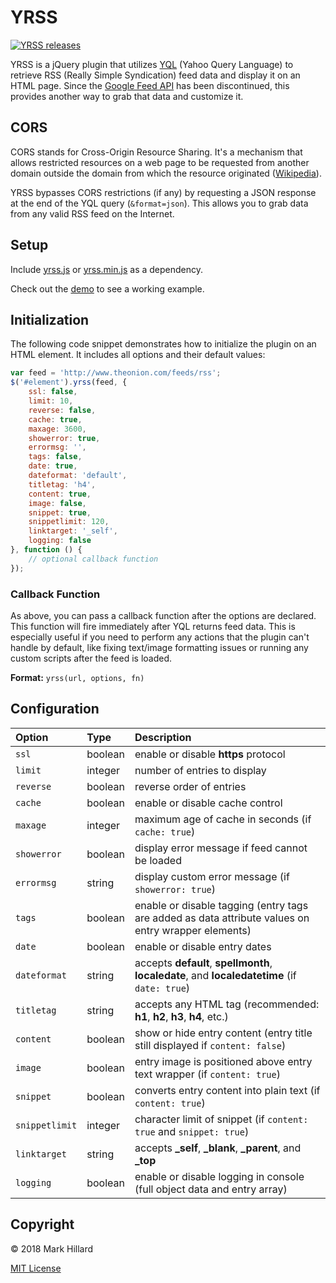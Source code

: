 # YRSS

[![YRSS releases](https://img.shields.io/github/release/bbClassic/YRSS.svg)](https://github.com/bbClassic/YRSS/releases)

YRSS is a jQuery plugin that utilizes [YQL](https://developer.yahoo.com/yql/) (Yahoo Query Language) to retrieve RSS (Really Simple Syndication) feed data and display it on an HTML page. Since the [Google Feed API](https://developers.google.com/feed/terms) has been discontinued, this provides another way to grab that data and customize it.

## CORS

CORS stands for Cross-Origin Resource Sharing. It's a mechanism that allows restricted resources on a web page to be requested from another domain outside the domain from which the resource originated ([Wikipedia](https://en.wikipedia.org/wiki/Cross-origin_resource_sharing)).

YRSS bypasses CORS restrictions (if any) by requesting a JSON response at the end of the YQL query (`&format=json`). This allows you to grab data from any valid RSS feed on the Internet.

## Setup

Include [yrss.js](yrss.js) or [yrss.min.js](yrss.min.js) as a dependency.

Check out the [demo](http://bbclassic.github.io/YRSS/demo.html) to see a working example.

## Initialization

The following code snippet demonstrates how to initialize the plugin on an HTML element. It includes all options and their default values:

```js
var feed = 'http://www.theonion.com/feeds/rss';
$('#element').yrss(feed, {
    ssl: false,
    limit: 10,
    reverse: false,
    cache: true,
    maxage: 3600,
    showerror: true,
    errormsg: '',
    tags: false,
    date: true,
    dateformat: 'default',
    titletag: 'h4',
    content: true,
    image: false,
    snippet: true,
    snippetlimit: 120,
    linktarget: '_self',
    logging: false
}, function () {
    // optional callback function
});
```

### Callback Function

As above, you can pass a callback function after the options are declared. This function will fire immediately after YQL returns feed data. This is especially useful if you need to perform any actions that the plugin can't handle by default, like fixing text/image formatting issues or running any custom scripts after the feed is loaded.

**Format:** `yrss(url, options, fn)`

## Configuration

|Option|Type|Description|
|:-----|:---|:----------|
|`ssl`|boolean|enable or disable **https** protocol|
|`limit`|integer|number of entries to display|
|`reverse`|boolean|reverse order of entries|
|`cache`|boolean|enable or disable cache control|
|`maxage`|integer|maximum age of cache in seconds (if `cache: true`)|
|`showerror`|boolean|display error message if feed cannot be loaded|
|`errormsg`|string|display custom error message (if `showerror: true`)|
|`tags`|boolean|enable or disable tagging (entry tags are added as data attribute values on entry wrapper elements)|
|`date`|boolean|enable or disable entry dates|
|`dateformat`|string|accepts **default**, **spellmonth**, **localedate**, and **localedatetime** (if `date: true`)|
|`titletag`|string|accepts any HTML tag (recommended: **h1**, **h2**, **h3**, **h4**, etc.)|
|`content`|boolean|show or hide entry content (entry title still displayed if `content: false`)|
|`image`|boolean|entry image is positioned above entry text wrapper (if `content: true`)|
|`snippet`|boolean|converts entry content into plain text (if `content: true`)|
|`snippetlimit`|integer|character limit of snippet (if `content: true` and `snippet: true`)|
|`linktarget`|string|accepts **_self**, **_blank**, **_parent**, and **_top**|
|`logging`|boolean|enable or disable logging in console (full object data and entry array)|

## Copyright

&copy; 2018 Mark Hillard

[MIT License](LICENSE.md)
